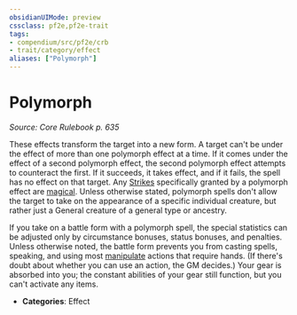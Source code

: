 ```yaml
---
obsidianUIMode: preview
cssclass: pf2e,pf2e-trait
tags:
- compendium/src/pf2e/crb
- trait/category/effect
aliases: ["Polymorph"]
---
```

# Polymorph  
*Source: Core Rulebook p. 635*  

These effects transform the target into a new form. A target can't be under the effect of more than one polymorph effect at a time. If it comes under the effect of a second polymorph effect, the second polymorph effect attempts to counteract the first. If it succeeds, it takes effect, and if it fails, the spell has no effect on that target. Any [Strikes](../actions/strike.md) specifically granted by a polymorph effect are [magical](magical.md). Unless otherwise stated, polymorph spells don't allow the target to take on the appearance of a specific individual creature, but rather just a General creature of a general type or ancestry.

If you take on a battle form with a polymorph spell, the special statistics can be adjusted only by circumstance bonuses, status bonuses, and penalties. Unless otherwise noted, the battle form prevents you from casting spells, speaking, and using most [manipulate](manipulate.md) actions that require hands. (If there's doubt about whether you can use an action, the GM decides.) Your gear is absorbed into you; the constant abilities of your gear still function, but you can't activate any items.

- **Categories**: Effect